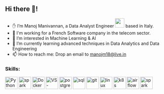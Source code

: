 ## Hi there 👋!
- ✋ I’m Manoj Manivannan, a Data Analyst Engineer <img src="https://media.giphy.com/media/WUlplcMpOCEmTGBtBW/giphy.gif" width="30"> based in Italy.
- 💼 I'm working for a French Software company in the telecom sector.
- 👀 I’m interested in Machine Learning & AI
- 🌱 I’m currently learning advanced techniques in Data Analytics and Data Engineering
- 📫 How to reach me: Drop an email to manojm18@live.in

### Skills:

<p>
<img alt="Python" src="https://img.shields.io/badge/Python-3776AB?style=for-the-badge&logo=python&logoColor=white" height="40" />
<img alt="spark" src="https://img.shields.io/badge/-pandas-150458?style=flat-square&logo=pandas&logoColor=white" height="40" />
<img alt="Docker" src="https://img.shields.io/badge/-Docker-46a2f1?style=flat-square&logo=docker&logoColor=white" height="40"/>
<img alt="VS-Code" src="https://img.shields.io/badge/Visual_Studio_Code-0078D4?style=flat-square&logo=visual%20studio%20code&logoColor=white" height=40" />
<img alt="postgresql" src="https://img.shields.io/badge/PostgreSQL-4169E1?style=flat-square&logo=postgresql&logoColor=white" height="40" />
<img alt="sql" src="https://img.shields.io/badge/MySQL-4479A1?style=flat-square&logo=mysql&logoColor=white" height="40"/>
<img alt="git" src="https://img.shields.io/badge/-Git-F05032?style=flat-square&logo=git&logoColor=white" height="40" />
<img alt="linux" src="https://img.shields.io/badge/Linux-FCC624?style=flat-square&logo=linux&logoColor=black" height="40" /> 
<img alt="k8s" src="https://img.shields.io/badge/Kubernetes-326CE5?style=flat-square&logo=kubernetes&logoColor=white" height="40" />
<img alt="airflow" src="https://img.shields.io/badge/Apache%20Airflow-4169E1?style=flat-square&logo=apacheairflow&logoColor=white" height="40" />
<img alt="spark" src="https://img.shields.io/badge/-PySpark-E25A1C?style=flat-square&logo=apachespark&logoColor=white" height="40" />
</p>
<!---
manojmanivannan/manojmanivannan is a ✨ special ✨ repository because its `README.md` (this file) appears on your GitHub profile.
You can click the Preview link to take a look at your changes.
--->
